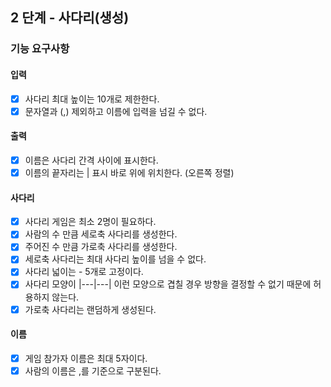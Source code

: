 ## 2 단계 - 사다리(생성)

### 기능 요구사항

#### 입력

* [x] 사다리 최대 높이는 10개로 제한한다.
* [x] 문자열과 (,) 제외하고 이름에 입력을 넘길 수 없다.

#### 출력

* [x] 이름은 사다리 간격 사이에 표시한다.
* [x] 이름의 끝자리는 | 표시 바로 위에 위치한다. (오른쪽 정렬)

#### 사다리

* [x] 사다리 게임은 최소 2명이 필요하다.
* [x] 사람의 수 만큼 세로축 사다리를 생성한다.
* [x] 주어진 수 만큼 가로축 사다리를 생성한다.
* [x] 세로축 사다리는 최대 사다리 높이를 넘을 수 없다.
* [x] 사다리 넓이는 - 5개로 고정이다.
* [x] 사다리 모양이 |---|---| 이런 모양으로 겹칠 경우 방향을 결정할 수 없기 때문에 허용하지 않는다.
* [x] 가로축 사다리는 랜덤하게 생성된다.

#### 이름

* [x] 게임 참가자 이름은 최대 5자이다.
* [x] 사람의 이름은 ,를 기준으로 구분된다.